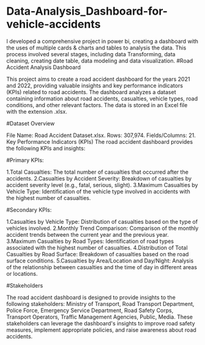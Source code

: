 # Data-Analysis_Dashboard-for-vehicle-accidents

I developed a comprehensive project in power bi, creating a dashboard with the uses of multiple cards &amp; charts  and tables to analysis the data. This process involved several stages, including data Transforming, data cleaning, creating date table,  data modeling and data visualization.
#Road Accident Analysis Dashboard

This project aims to create a road accident dashboard for the years 2021 and 2022, providing valuable insights and key performance indicators (KPIs) related to road accidents. The dashboard analyzes a dataset containing information about road accidents, casualties, vehicle types, road conditions, and other relevant factors. The data is stored in an Excel file with the extension .xlsx.

#Dataset Overview

File Name: Road Accident Dataset.xlsx.
Rows: 307,974.
Fields/Columns: 21.
Key Performance Indicators (KPIs)
The road accident dashboard provides the following KPIs and insights:

#Primary KPIs:

1.Total Casualties: The total number of casualties that occurred after the accidents.
2.Casualties by Accident Severity: Breakdown of casualties by accident severity level (e.g., fatal, serious, slight).
3.Maximum Casualties by Vehicle Type: Identification of the vehicle type involved in accidents with the highest number of casualties.

#Secondary KPIs:

1.Casualties by Vehicle Type: Distribution of casualties based on the type of vehicles involved.
2.Monthly Trend Comparison: Comparison of the monthly accident trends between the current year and the previous year.
3.Maximum Casualties by Road Types: Identification of road types associated with the highest number of casualties.
4.Distribution of Total Casualties by Road Surface: Breakdown of casualties based on the road surface conditions.
5.Casualties by Area/Location and Day/Night: Analysis of the relationship between casualties and the time of day in different areas or locations.

#Stakeholders

The road accident dashboard is designed to provide insights to the following stakeholders: Ministry of Transport, Road Transport Department, Police Force, Emergency Service Department, Road Safety Corps, Transport Operators, Traffic Management Agencies, Public, Media. These stakeholders can leverage the dashboard's insights to improve road safety measures, implement appropriate policies, and raise awareness about road accidents.

